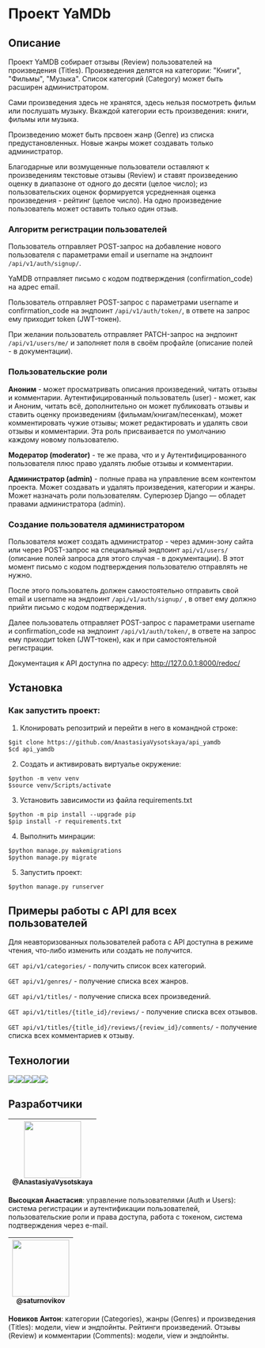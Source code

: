 # Проект YaMDb
## Описание

Проект YaMDB собирает отзывы (Review) пользователей на произведения (Titles). Произведения делятся на категории: "Книги", "Фильмы", "Музыка". Список категорий (Category) может быть расширен администратором.

Сами произведения здесь не хранятся, здесь нельзя посмотреть фильм или послушать музыку.
Вкаждой категории есть произведения: книги, фильмы или музыка.

Произведению может быть прсвоен жанр (Genre) из списка предустановленных. Новые жанры может создавать только администратор.

Благодарные или возмущенные пользователи оставляют к произведениям текстовые отзывы (Review) и ставят произведению оценку в диапазоне от одного до десяти (целое число); из пользовательских оценок формируется усредненная оценка произведения - рейтинг (целое число). На одно произведение пользователь может оставить только один отзыв.

### Алгоритм регистрации пользователей
Пользователь отправляет POST-запрос на добавление нового пользователя с параметрами email и username на эндпоинт ```/api/v1/auth/signup/```.

YaMDB отправляет письмо с кодом подтверждения (confirmation_code) на адрес email.

Пользователь отправляет POST-запрос с параметрами username и confirmation_code на эндпоинт ```/api/v1/auth/token/```, в ответе на запрос ему приходит token (JWT-токен).

При желании пользователь отправляет PATCH-запрос на эндпоинт ```/api/v1/users/me/``` и заполняет поля в своём профайле (описание полей - в документации).

### Пользовательские роли
**Аноним** - может просматривать описания произведений, читать отзывы и комментарии.
Аутентифицированный пользователь (user) - может, как и Аноним, читать всё, дополнительно он может публиковать отзывы и ставить оценку произведениям (фильмам/книгам/песенкам), может комментировать чужие отзывы; может редактировать и удалять свои отзывы и комментарии. Эта роль присваивается по умолчанию каждому новому пользователю.

**Модератор (moderator)** - те же права, что и у Аутентифицированного пользователя плюс право удалять любые отзывы и комментарии.

**Администратор (admin)** - полные права на управление всем контентом проекта. Может создавать и удалять произведения, категории и жанры. Может назначать роли пользователям.
Суперюзер Django — обладет правами администратора (admin).

### Создание пользователя администратором
Пользователя может создать администратор - через админ-зону сайта или через POST-запрос на специальный эндпоинт ```api/v1/users/``` (описание полей запроса для этого случая - в документации). В этот момент письмо с кодом подтверждения пользователю отправлять не нужно.

После этого пользователь должен самостоятельно отправить свой email и username на эндпоинт ```/api/v1/auth/signup/``` , в ответ ему должно прийти письмо с кодом подтверждения.

Далее пользователь отправляет POST-запрос с параметрами username и confirmation_code на эндпоинт ```/api/v1/auth/token/```, в ответе на запрос ему приходит token (JWT-токен), как и при самостоятельной регистрации.

Документация к API доступна по адресу: http://127.0.0.1:8000/redoc/

## Установка
### Как запустить проект:

1. Клонировать репозитрий и перейти в него в командной строке:

```
$git clone https://github.com/AnastasiyaVysotskaya/api_yamdb
$cd api_yamdb
```

2. Создать и активировать виртуалье окружение:

```
$python -m venv venv
$source venv/Scripts/activate
```

3. Установить зависимости из файла requirements.txt
```
$python -m pip install --upgrade pip
$pip install -r requirements.txt
```

4. Выполнить минрации:

```
$python manage.py makemigrations
$python manage.py migrate
```

5. Запустить проект:

```$python manage.py runserver```

## Примеры работы с API для всех пользователей

Для неавторизованных пользователей работа с API доступна в режиме чтения, что-либо изменить или создать не получится.

```GET api/v1/categories/``` - получить список всех категорий.

```GET api/v1/genres/``` - получение списка всех жанров.

```GET api/v1/titles/``` - получение списка всех произведений.

```GET api/v1/titles/{title_id}/reviews/``` - получение списка всех отзывов.

```GET api/v1/titles/{title_id}/reviews/{review_id}/comments/``` - получение списка всех комментариев к отзыву.

## Технологии

<img src="https://img.shields.io/badge/Python-FFD43B?style=for-the-badge&logo=python&logoColor=blue" /><img src="https://img.shields.io/badge/GitHub-100000?style=for-the-badge&logo=github&logoColor=white" /><img src="https://img.shields.io/badge/django%20rest-ff1709?style=for-the-badge&logo=django&logoColor=white" /><img src="https://img.shields.io/badge/SQLite-07405E?style=for-the-badge&logo=sqlite&logoColor=white" /><img src="https://img.shields.io/badge/JWT-000000?style=for-the-badge&logo=JSON%20web%20tokens&logoColor=white" />

## Разработчики
| [<img src="https://github.com/AnastasiyaVysotskaya.png?size=115" width="115"><br><sub>@AnastasiyaVysotskaya</sub>](https://github.com/AnastasiyaVysotskaya) |
| :---------------------------------------------------------------------------------------------------------------------: |
**Высоцкая Анастасия**: управление пользователями (Auth и Users): система регистрации и аутентификации пользователей, пользовательские роли и права доступа, работа с токеном, система подтверждения через e-mail.

| [<img src="https://github.com/saturnovikov.png?size=115" width="115"><br><sub>@saturnovikov</sub>](https://github.com/saturnovikov) |
| :---------------------------------------------------------------------------------------------------------------------: |
**Новиков Антон**: категории (Categories), жанры (Genres) и произведения (Titles): модели, view и эндпойнты. Рейтинги произведений. Отзывы (Review) и комментарии (Comments): модели, view и эндпойнты.
